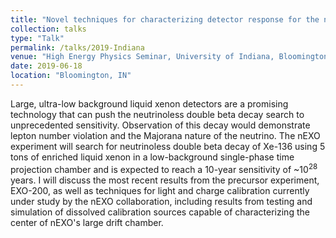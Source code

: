 ```yaml
---
title: "Novel techniques for characterizing detector response for the nEXO experiment"
collection: talks
type: "Talk"
permalink: /talks/2019-Indiana
venue: "High Energy Physics Seminar, University of Indiana, Bloomington"
date: 2019-06-18
location: "Bloomington, IN"
---
```


Large, ultra-low background liquid xenon detectors are a promising technology that can push the neutrinoless double beta decay search to unprecedented sensitivity. Observation of this decay would demonstrate lepton number violation and the Majorana nature of the neutrino. The nEXO experiment will search for neutrinoless double beta decay of Xe-136 using 5 tons of enriched liquid xenon in a low-background single-phase time projection chamber and is expected to reach a 10-year sensitivity of ~10<sup>28</sup> years. I will discuss the most recent results from the precursor experiment, EXO-200, as well as techniques for light and charge calibration currently under study by the nEXO collaboration, including results from testing and simulation of dissolved calibration sources capable of characterizing the center of nEXO's large drift chamber.